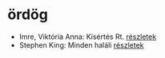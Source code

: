 # ördög

- Imre, Viktória Anna: Kísértés Rt. [részletek](_details/%7Bopf.creator%7D.md#id_632)
- Stephen King: Minden haláli [részletek](_details/%7Bopf.creator%7D.md#id_573)